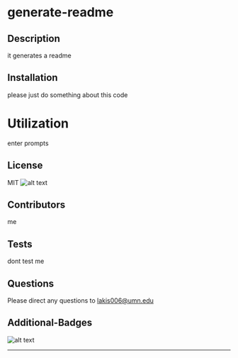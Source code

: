 

  # generate-readme

  ## Description
  it generates a readme 
   
  ## Installation
  please just do something about this code 

  # Utilization
  enter prompts 

  ## License
  MIT
  ![alt text](https://img.shields.io/github/license/undefined/generate-readme.svg "License")

  ## Contributors
  me 

  ## Tests
  dont test me 

  ## Questions
  Please direct any questions to lakis006@umn.edu
 

  ## Additional-Badges 
  ![alt text](https://img.shields.io/github/license/undefined/generate-readme.svg "Top Language Used")

  ---

  